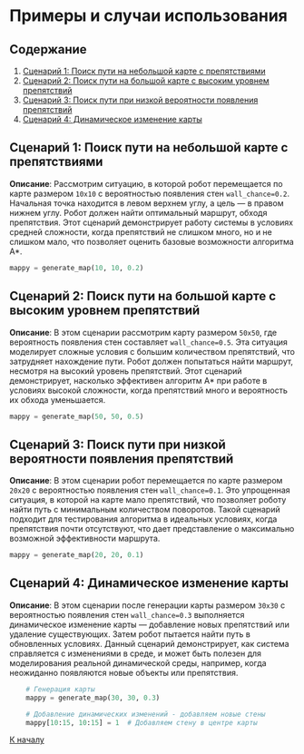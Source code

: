 # Примеры и случаи использования

## Содержание

1. [Сценарий 1: Поиск пути на небольшой карте с препятствиями](#Сценарий-1:-Поиск-пути-на-небольшой-карте-с-препятствиями)
2. [Сценарий 2: Поиск пути на большой карте с высоким уровнем препятствий](#Сценарий-2:-Поиск-пути-на-большой-карте-с-высоким-уровнем-препятствий)
3. [Сценарий 3: Поиск пути при низкой вероятности появления препятствий](#Сценарий-3:-Поиск-пути-при-низкой-вероятности-появления-препятствий)
4. [Сценарий 4: Динамическое изменение карты](#Сценарий-4:-Динамическое-изменение-карты)

## Сценарий 1: Поиск пути на небольшой карте с препятствиями

**Описание**:
Рассмотрим ситуацию, в которой робот перемещается по карте размером `10x10` с вероятностью появления стен `wall_chance=0.2`. Начальная точка находится в левом верхнем углу, а цель — в правом нижнем углу. Робот должен найти оптимальный маршрут, обходя препятствия. Этот сценарий демонстрирует работу системы в условиях средней сложности, когда препятствий не слишком много, но и не слишком мало, что позволяет оценить базовые возможности алгоритма A\*.

```Python
mappy = generate_map(10, 10, 0.2)
```

## Сценарий 2: Поиск пути на большой карте с высоким уровнем препятствий

**Описание**:
В этом сценарии рассмотрим карту размером `50x50`, где вероятность появления стен составляет `wall_chance=0.5`. Эта ситуация моделирует сложные условия с большим количеством препятствий, что затрудняет нахождение пути. Робот должен попытаться найти маршрут, несмотря на высокий уровень препятствий. Этот сценарий демонстрирует, насколько эффективен алгоритм A\* при работе в условиях высокой сложности, когда препятствий много и вероятность их обхода уменьшается.

```Python
mappy = generate_map(50, 50, 0.5)
```

## Сценарий 3: Поиск пути при низкой вероятности появления препятствий

**Описание**:
В этом сценарии робот перемещается по карте размером `20x20` с вероятностью появления стен `wall_chance=0.1`. Это упрощенная ситуация, в которой на карте мало препятствий, что позволяет роботу найти путь с минимальным количеством поворотов. Такой сценарий подходит для тестирования алгоритма в идеальных условиях, когда препятствия почти отсутствуют, что дает представление о максимально возможной эффективности маршрута.

```Python
mappy = generate_map(20, 20, 0.1)
```

## Сценарий 4: Динамическое изменение карты

**Описание**:
В этом сценарии после генерации карты размером `30x30` с вероятностью появления стен `wall_chance=0.3` выполняется динамическое изменение карты — добавление новых препятствий или удаление существующих. Затем робот пытается найти путь в обновленных условиях. Данный сценарий демонстрирует, как система справляется с изменениями в среде, и может быть полезен для моделирования реальной динамической среды, например, когда неожиданно появляются новые объекты или препятствия.

```Python
    # Генерация карты
    mappy = generate_map(30, 30, 0.3)

    # Добавление динамических изменений - добавляем новые стены
    mappy[10:15, 10:15] = 1  # Добавляем стену в центре карты
```

[К началу](../../README.md)
